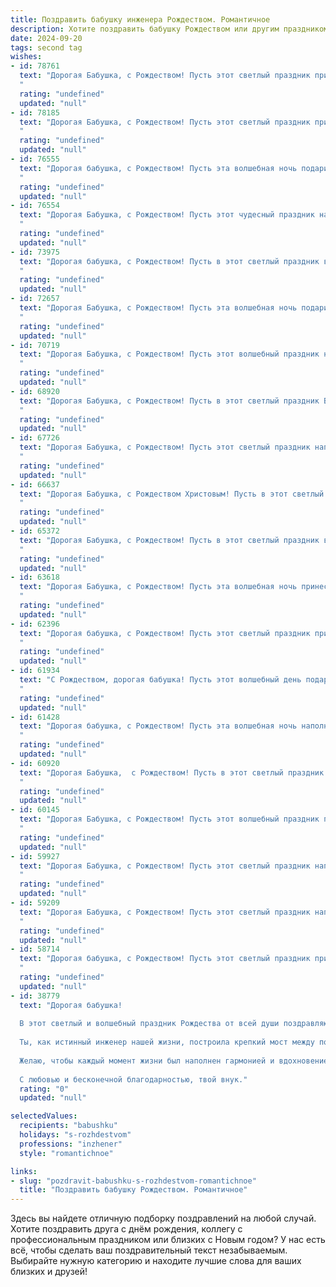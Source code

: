 ```yaml
---
title: Поздравить бабушку инженера Рождеством. Романтичное
description: Хотите поздравить бабушку Рождеством или другим праздником? Наш ИИ создаст незабываемое поздравление, а вы обязательно выделитесь среди других.  
date: 2024-09-20
tags: second tag
wishes:
- id: 78761
  text: "Дорогая Бабушка, с Рождеством! Пусть этот светлый праздник принесет в Вашу жизнь мир, любовь и тепло, а каждый день будет наполнен радостью и счастьем, как и Ваша инженерная душа - блестящими идеями и вдохновением. Пусть каждый миг этого Рождества будет волшебным, как самые яркие изобретения!
  "
  rating: "undefined"
  updated: "null"
- id: 78185
  text: "Дорогая Бабушка, с Рождеством! Пусть этот светлый праздник принесет в твою жизнь тепло, уют и радость. Ты — инженер по жизни, строящий свой мир с любовью и заботой. Пусть звезды сияют над твоим путем, а сердце всегда будет полным надежды и веры. 🎉🎄❤️
  "
  rating: "undefined"
  updated: "null"
- id: 76555
  text: "Дорогая бабушка, с Рождеством! Пусть эта волшебная ночь подарит тебе тепло, уют и светлую радость. Пусть твоё сердце, такое же сильное и доброе, как твоя инженерная душа, будет наполнено любовью и счастьем.
  "
  rating: "undefined"
  updated: "null"
- id: 76554
  text: "Дорогая Бабушка, с Рождеством! Пусть этот чудесный праздник наполнит Ваш дом теплом, любовью и сказочным настроением. Пусть все Ваши мечты сбудутся, а инженерные идеи продолжат вдохновлять Вас на новые свершения.
  "
  rating: "undefined"
  updated: "null"
- id: 73975
  text: "Дорогая бабушка, с Рождеством! Пусть в этот светлый праздник в твоей душе воцарятся покой и радость, а сердце согреется теплом любви и заботы. Желаю тебе крепкого здоровья, мирного неба над головой и бесконечного счастья. Пусть твой инженерный талант и мудрость продолжают вдохновлять нас, а Рождество принесет тебе только добрые вести и чудеса!
  "
  rating: "undefined"
  updated: "null"
- id: 72657
  text: "Дорогая Бабушка, с Рождеством! Пусть эта волшебная ночь подарит тебе тепло и уют, а звезды на небе засияют ярче обычного, отражая сияние твоей доброй души. Пусть каждый день твоего нового года будет наполнен радостью, смехом внуков и теплом близких людей. Ты - наш инженер счастья, умеешь создавать уют и гармонию вокруг себя, вдохновляя нас на новые свершения. С любовью и благодарностью!
  "
  rating: "undefined"
  updated: "null"
- id: 70719
  text: "Дорогая Бабушка, с Рождеством! Пусть этот волшебный праздник наполнит твою жизнь теплом, любовью и чудесами. Пусть твоя душа сияет как рождественская звезда, а сердце бьется в такт рождественским песням. И пусть твой инженерный талант всегда помогает тебе создавать прекрасное и вдохновлять всех вокруг.
  "
  rating: "undefined"
  updated: "null"
- id: 68920
  text: "Дорогая Бабушка, с Рождеством! Пусть в этот светлый праздник Ваша душа наполнится радостью и теплом, как волшебный огонь свечей. Пусть каждый день будет полон любви, добра и вдохновения, как величественный мотив симфонии, которую Вы творите своей жизнью, полною изобретательского духа и душевной теплоты.
  "
  rating: "undefined"
  updated: "null"
- id: 67726
  text: "Дорогая Бабушка, с Рождеством! Пусть этот светлый праздник наполнит Ваш дом теплом и уютом, а  Ваше сердце - радостью и любовью. Пусть каждый день будет полон вдохновения, как Ваша инженерная мысль, и пусть Вас окружают самые близкие и любимые люди.
  "
  rating: "undefined"
  updated: "null"
- id: 66637
  text: "Дорогая Бабушка, с Рождеством Христовым! Пусть в этот светлый праздник в вашем сердце воцарятся мир и покой, а в душе —  радость и тепло. Пусть инженерное волшебство, которое вы дарите миру, всегда приносит пользу и вдохновение!
  "
  rating: "undefined"
  updated: "null"
- id: 65372
  text: "Дорогая Бабушка, с Рождеством! Пусть в этот светлый праздник волшебство наполнит Вашу жизнь, а тепло и уют согреют сердце. Желаю Вам крепкого здоровья, семейного счастья и радости от каждого мгновения. Пусть звёзды исполнят Ваши самые заветные желания, а ангельское пение наполнит дом гармонией и любовью.
  "
  rating: "undefined"
  updated: "null"
- id: 63618
  text: "Дорогая Бабушка, с Рождеством! Пусть эта волшебная ночь принесет тебе уют, тепло и свет. Пусть твоё сердце, как и твой инженерный разум, всегда будет наполнено любовью, красотой и гармонией.
  "
  rating: "undefined"
  updated: "null"
- id: 62396
  text: "Дорогая бабушка, с Рождеством! Пусть этот светлый праздник принесет тепло и уют в ваш дом, а каждый день будет полон радости и любви, как искрящаяся елочная игрушка. Пусть ваша душа сияет, как праздничные огни, а сердце греется от тепла близких.  С любовью и нежностью, ваш внук/внучка.
  "
  rating: "undefined"
  updated: "null"
- id: 61934
  text: "С Рождеством, дорогая бабушка! Пусть этот волшебный день подарит тебе тепло и уют, как твои самые любимые изобретения. Мы все тебя очень любим и восхищаемся твоим талантом инженера. Ты - настоящий свет в нашей жизни, и мы благодарны за твою заботу и любовь.
  "
  rating: "undefined"
  updated: "null"
- id: 61428
  text: "Дорогая бабушка, с Рождеством! Пусть эта волшебная ночь наполнит ваш дом светом, теплом и любовью. Пусть звезды на небе сияют в честь вашей доброй души, а ангелы поют песни о вашей мудрости и таланте, что помогли вам стать не только замечательной бабушкой, но и талантливым инженером. Пусть Рождество подарит вам радость, а Новый год – исполнение всех желаний!
  "
  rating: "undefined"
  updated: "null"
- id: 60920
  text: "Дорогая Бабушка,  с Рождеством! Пусть в этот светлый праздник Ваше сердце наполнится  теплом, как  блеск звездного неба, а душа растает от любви, как снег под  солнечными лучами. Пусть  Ваша жизнь будет  яркой,  а  душа  —  спокойной,  как  зимой  —  тихая  река.
  "
  rating: "undefined"
  updated: "null"
- id: 60145
  text: "Дорогая Бабушка, с Рождеством! Пусть этот волшебный праздник подарит тебе мир, тепло и любовь, а ты всегда будешь окружена заботой и радостью, как инженер создает чудесные конструкции.
  "
  rating: "undefined"
  updated: "null"
- id: 59927
  text: "Дорогая Бабушка, с Рождеством! Пусть этот светлый праздник наполнит ваш дом теплом, радостью и любовью, как ваши золотые руки когда-то наполняли дом уютом и заботой. Спасибо вам за вашу мудрость, за ваш инженерный талант, который помогал вам строить не только дома, но и крепкие и счастливые семьи.  Пусть Рождество станет для вас началом нового, полного вдохновения и любви года.
  "
  rating: "undefined"
  updated: "null"
- id: 59209
  text: "Дорогая Бабушка, с Рождеством! Пусть этот светлый праздник наполнит ваш дом теплом и любовью, а жизнь – радостью и вдохновением. Пусть ваш инженерный талант и мудрость всегда находят применение, а ваша душа – покой и гармонию. Счастья вам, здоровья и благополучия в Новом году!
  "
  rating: "undefined"
  updated: "null"
- id: 58714
  text: "Дорогая бабушка, с Рождеством! Пусть этот светлый праздник принесет в вашу жизнь теплоту, уют и  радость. Пусть ваши инженерные таланты  и  неугасаемая  память  и  дальше  вдохновляют  нас  всех.  Будьте  здоровы  и  счастливы!
  "
  rating: "undefined"
  updated: "null"
- id: 38779
  text: "Дорогая бабушка!
  
  В этот светлый и волшебный праздник Рождества от всей души поздравляю тебя! Пусть в твоем сердце всегда живет свет надежды и любви, а каждый день приносит только радость и счастье.
  
  Ты, как истинный инженер нашей жизни, построила крепкий мост между поколениями, вложив в нас свои знания и тепло. Твоя мудрость и забота согревают нас в холодные дни.
  
  Желаю, чтобы каждый момент жизни был наполнен гармонией и вдохновением. Пусть Рождественская звезда озаряет твой путь, а мечты сбываются в самом чудесном исполнении.
  
  С любовью и бесконечной благодарностью, твой внук."
  rating: "0"
  updated: "null"

selectedValues:
  recipients: "babushku"
  holidays: "s-rozhdestvom"
  professions: "inzhener"
  style: "romantichnoe"

links:
- slug: "pozdravit-babushku-s-rozhdestvom-romantichnoe"
  title: "Поздравить бабушку Рождеством. Романтичное"
---
```


Здесь вы найдете отличную подборку поздравлений на любой случай. 
Хотите поздравить друга с днём рождения, коллегу с профессиональным праздником или близких с Новым годом? У нас есть всё, чтобы сделать ваш поздравительный текст незабываемым. Выбирайте нужную категорию и находите лучшие слова для ваших близких и друзей!

